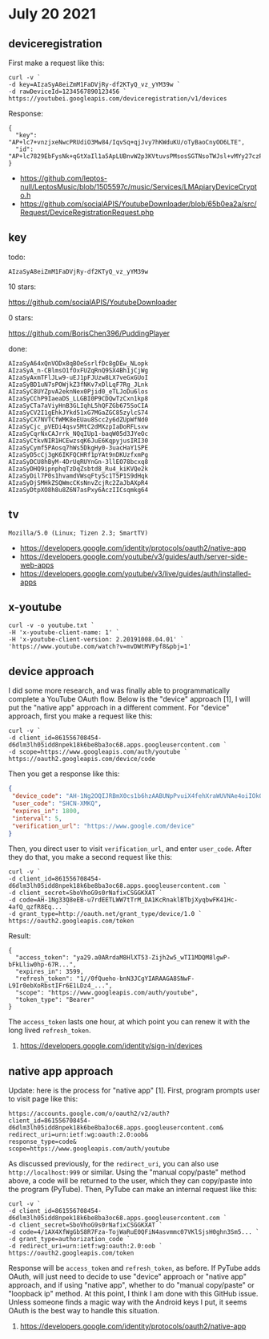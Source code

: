 # July 20 2021

## deviceregistration

First make a request like this:

~~~
curl -v `
-d key=AIzaSyA8eiZmM1FaDVjRy-df2KTyQ_vz_yYM39w `
-d rawDeviceId=1234567890123456 `
https://youtubei.googleapis.com/deviceregistration/v1/devices
~~~

Response:

~~~
{
  "key": "AP+lc7+vnzjxeNwcPRUdiO3Mw84/IqvSq+qjJvy7hKWduKU/oTyBaoCnyOO6LTE",
  "id": "AP+lc7829EbFysNk+qGtXaIl1a5ApLUBnvW2p3KVtuvsPMsosSGTNsoTWJsl+vMYy27czPr1Eu/HDs7n8wkzh1UtsiCGgRdZf6dnNmagNuPLQ+/83DYg/5yq6CBdWW5W2KTzC9Y1X2J9og"
}
~~~

- https://github.com/leptos-null/LeptosMusic/blob/1505597c/music/Services/LMApiaryDeviceCrypto.h
- https://github.com/socialAPIS/YoutubeDownloader/blob/65b0ea2a/src/Request/DeviceRegistrationRequest.php

## key

todo:

~~~
AIzaSyA8eiZmM1FaDVjRy-df2KTyQ_vz_yYM39w
~~~

10 stars:

https://github.com/socialAPIS/YoutubeDownloader

0 stars:

https://github.com/BorisChen396/PuddingPlayer

done:

~~~
AIzaSyA64xQnVODx8qBOeSsrlfDc8gDEw_NLopk
AIzaSyA_n-CBlmsO1fOxFUZqRnQ9SX4Bh1jCjWg
AIzaSyAxmTFlJLw9-uEJ1pFJUzw8LX7veGxGUoI
AIzaSyBD1uN7sPOWjkZ3fNKv7xDlLqF7Rg_JLnk
AIzaSyC8UYZpvA2eknNex0Pjid0_eTLJoDu6los
AIzaSyCChP9IaeaDS_LLGBI0P9CDQwTzCxn1kp8
AIzaSyCTa7aViyHnB3GLIqhL5hQFZGb675SoCIA
AIzaSyCV2I1gEhkJYkd51xG7MGaZGC85zylcS74
AIzaSyCX7NVTCfWMK8eEUau8Scc2y6dZUpWfNd0
AIzaSyCjc_pVEDi4qsv5MtC2dMXzpIaDoRFLsxw
AIzaSyCqrNxCAJrrk_NQqIUp1-baqW05d3JYeOc
AIzaSyCtkvNIR1HCEwzsqK6JuE6KqpyjusIRI30
AIzaSyCymf5PAosq7hWs5DkgHy0-3uacHaY1SPE
AIzaSyD5cCj3gK6IKFQCHRf1pYAt9nDKUzfxmPg
AIzaSyDCU8hByM-4DrUqRUYnGn-3llEO78bcxq8
AIzaSyDHQ9ipnphqTzDqZsbtd8_Ru4_kiKVQe2k
AIzaSyDil7P0s1hvamdVWsqFtySc1T5P1S9dHqk
AIzaSyDjSMHkZSQWmcCKsNnvZcjRc2ZaJbAXpR4
AIzaSyDtpXO8h8u8Z6N7asPxy6AczIICsqmkg64
~~~

## tv

~~~
Mozilla/5.0 (Linux; Tizen 2.3; SmartTV)
~~~

- https://developers.google.com/identity/protocols/oauth2/native-app
- https://developers.google.com/youtube/v3/guides/auth/server-side-web-apps
- https://developers.google.com/youtube/v3/live/guides/auth/installed-apps

## x-youtube

~~~
curl -v -o youtube.txt `
-H 'x-youtube-client-name: 1' `
-H 'x-youtube-client-version: 2.20191008.04.01' `
'https://www.youtube.com/watch?v=mvDWtMVPyf8&pbj=1'
~~~

## device approach

I did some more research, and was finally able to programmatically complete a
YouTube OAuth flow. Below is the "device" approach [1], I will put the "native
app" approach in a different comment. For "device" approach, first you make a
request like this:

~~~
curl -v `
-d client_id=861556708454-d6dlm3lh05idd8npek18k6be8ba3oc68.apps.googleusercontent.com `
-d scope=https://www.googleapis.com/auth/youtube `
https://oauth2.googleapis.com/device/code
~~~

Then you get a response like this:

~~~json
{
 "device_code": "AH-1Ng2OQIJRBmX0cs1b6hzAABUNpPvuiX4fehXraWUVNAe4oiIOkQPkcRV...",
 "user_code": "SHCN-XMKQ",
 "expires_in": 1800,
 "interval": 5,
 "verification_url": "https://www.google.com/device"
}
~~~

Then, you direct user to visit `verification_url`, and enter `user_code`. After
they do that, you make a second request like this:

~~~
curl -v `
-d client_id=861556708454-d6dlm3lh05idd8npek18k6be8ba3oc68.apps.googleusercontent.com `
-d client_secret=SboVhoG9s0rNafixCSGGKXAT `
-d code=AH-1Ng33Q8eEB-u7rdEETLWW7tTrM_DA1KcRnaklBTbjXyqbwFK41Hc-4afQ_qzfR8Eq... `
-d grant_type=http://oauth.net/grant_type/device/1.0 `
https://oauth2.googleapis.com/token
~~~

Result:

~~~
{
  "access_token": "ya29.a0ARrdaM8HlXT53-Zijh2w5_wTI1MDQM8lgwP-bFkLliw0hp-67R...",
  "expires_in": 3599,
  "refresh_token": "1//0fQueho-bnN3JCgYIARAAGA8SNwF-L9Ir0ebXoRbstIFr6E1LDz4_...",
  "scope": "https://www.googleapis.com/auth/youtube",
  "token_type": "Bearer"
}
~~~

The `access_token` lasts one hour, at which point you can renew it with the
long lived `refresh_token`.

1. https://developers.google.com/identity/sign-in/devices

## native app approach

Update: here is the process for "native app" [1]. First, program prompts user
to visit page like this:

~~~
https://accounts.google.com/o/oauth2/v2/auth?
client_id=861556708454-d6dlm3lh05idd8npek18k6be8ba3oc68.apps.googleusercontent.com&
redirect_uri=urn:ietf:wg:oauth:2.0:oob&
response_type=code&
scope=https://www.googleapis.com/auth/youtube
~~~

As discussed previously, for the `redirect_uri`, you can also use
`http://localhost:999` or similar. Using the "manual copy/paste" method above,
a code will be returned to the user, which they can copy/paste into the program
(PyTube). Then, PyTube can make an internal request like this:

~~~
curl -v `
-d client_id=861556708454-d6dlm3lh05idd8npek18k6be8ba3oc68.apps.googleusercontent.com `
-d client_secret=SboVhoG9s0rNafixCSGGKXAT `
-d code=4/1AX4XfWgGbS8R7Fza-TojWaRuE0QFiN4asvmmc07VKlSjsH0ghn3Sm5... `
-d grant_type=authorization_code `
-d redirect_uri=urn:ietf:wg:oauth:2.0:oob `
https://oauth2.googleapis.com/token
~~~

Response will be `access_token` and `refresh_token`, as before. If PyTube adds
OAuth, will just need to decide to use "device" approach or "native app"
approach, and if using "native app", whether to do "manual copy/paste" or
"loopback ip" method. At this point, I think I am done with this GitHub issue.
Unless someone finds a magic way with the Android keys I put, it seems OAuth is
the best way to handle this situation.

1. https://developers.google.com/identity/protocols/oauth2/native-app
